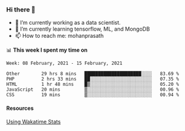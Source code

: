 ### Hi there 👋

- 🔭 I’m currently working as a data scientist.
- 🌱 I’m currently learning tensorflow, ML, and MongoDB
- 📫 How to reach me: mohanprasath

📊 **This week I spent my time on**
<!--START_SECTION:waka-->
```text
Week: 08 February, 2021 - 15 February, 2021

Other        29 hrs 8 mins   █████████████████████░░░░   83.69 % 
PHP          2 hrs 33 mins   ██░░░░░░░░░░░░░░░░░░░░░░░   07.35 % 
HTML         1 hr 48 mins    █▒░░░░░░░░░░░░░░░░░░░░░░░   05.20 % 
JavaScript   20 mins         ▒░░░░░░░░░░░░░░░░░░░░░░░░   00.96 % 
CSS          19 mins         ▒░░░░░░░░░░░░░░░░░░░░░░░░   00.94 % 
```
<!--END_SECTION:waka-->

#### Resources
[Using Wakatime Stats](https://github.com/marketplace/actions/waka-readme)
